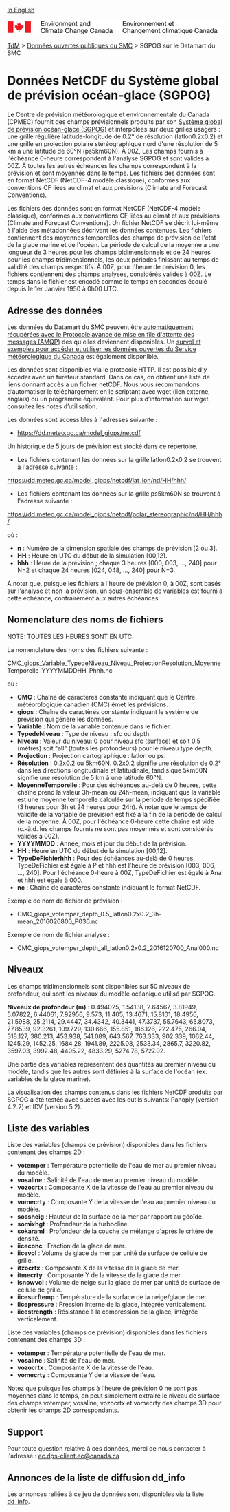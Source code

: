 [In English](readme_giops-datamart_en.md)

![ECCC logo](../../img_eccc-logo.png)

[TdM](../../readme_fr.md) > [Données ouvertes publiques du SMC](../readme_fr.md) > SGPOG sur le Datamart du SMC

# Données NetCDF du Système global de prévision océan-glace (SGPOG)

Le Centre de prévision météorologique et environnementale du Canada (CPMEC) fournit des champs prévisionnels produits par son [Système global
de prévision océan-glace (SGPOG)](readme_giops_fr.md) et interpolées sur deux grilles usagers : une grille régulière latitude-longitude de 0.2° de résolution (latlon0.2x0.2) et une grille en projection polaire stéréographique nord d'une résolution de 5 km à une latitude de 60°N (ps5km60N).  À 00Z, Les champs fournis à l'échéance 0-heure correspondent à l'analyse SGPOG et sont valides à 00Z.  À toutes les autres échéances les champs correspondent à la prévision et sont moyennés dans le temps.  Les fichiers des données sont en format NetCDF (NetCDF-4 modèle classique), conformes aux conventions CF liées au climat et aux prévisions (Climate and Forecast Conventions).

Les fichiers des données sont en format NetCDF (NetCDF-4 modèle classique), conformes aux conventions CF liées au
climat et aux prévisions (Climate and Forecast Conventions).  Un fichier NetCDF se décrit lui-même à l'aide des
métadonnées décrivant les données contenues.  Les fichiers contiennent des moyennes temporelles des champs de
prévision de l'état de la glace marine et de l'océan.  La période de calcul de la moyenne a une longueur de 3 heures
pour les champs bidimensionnels et de 24 heures pour les champs tridimensionnels, les deux périodes finissant au
temps de validité des champs respectifs.
À 00Z, pour l'heure de prévision 0, les fichiers contiennent des champs analyses, considérés valides à 00Z.
Le temps dans le fichier est encodé comme le temps en secondes écoulé depuis le 1er Janvier 1950 à 0h00 UTC.

## Adresse des données 

Les données du Datamart du SMC peuvent être [automatiquement récupérées avec le Protocole avancé de mise en file d'attente des messages (AMQP)](../../msc-datamart/amqp_fr.md) dès qu'elles deviennent disponibles. Un [survol et exemples pour accéder et utiliser les données ouvertes du Service météorologique du Canada](../../usage/readme_fr.md) est également disponible.

Les données sont disponibles via le protocole HTTP. Il est possible d’y accéder avec un fureteur standard. Dans ce cas, on obtient une liste de liens donnant accès à un fichier netCDF. Nous vous recommandons d’automatiser le téléchargement en le scriptant avec wget (lien externe, anglais) ou un programme équivalent. Pour plus d’information sur wget, consultez les notes d’utilisation.

Les données sont accessibles à l'adresses suivante :

* https://dd.meteo.gc.ca/model_giops/netcdf                    

Un historique de 5 jours de prévision est stocké dans ce répertoire.

* Les fichiers contenant les données sur la grille latlon0.2x0.2 se trouvent à l'adresse suivante :

https://dd.meteo.gc.ca/model_giops/netcdf/lat_lon/nd/HH/hhh/  

* Les fichiers contenant les données sur la grille ps5km60N se trouvent à l'adresse suivante :

https://dd.meteo.gc.ca/model_giops/netcdf/polar_stereographic/nd/HH/hhh/

où :

* __n__ : Numéro de la dimension spatiale des champs de prévision [2 ou 3]. 
* __HH__ : Heure en UTC du début de la simulation [00,12].
* __hhh__ : Heure de la prévision ; chaque 3 heures [000, 003, ..., 240] pour N=2 et chaque 24 heures
[024, 048, ..., 240] pour N=3.

À noter que, puisque les fichiers à l'heure de prévision 0, à 00Z, sont basés sur l'analyse et non la prévision, un
sous-ensemble de variables est fourni à cette échéance, contrairement aux autres échéances.

## Nomenclature des noms de fichiers 

NOTE: TOUTES LES HEURES SONT EN UTC.

La nomenclature des noms des fichiers suivante :

CMC_giops_Variable_TypedeNiveau_Niveau_ProjectionResolution_MoyenneTemporelle_YYYYMMDDHH_Phhh.nc

où :

* __CMC__ : Chaîne de caractères constante indiquant que le Centre météorologique canadien (CMC) émet les prévisions.
* __giops__ : Chaîne de caractères constante indiquant le système de prévision qui génère les données.
* __Variable__ : Nom de la variable contenue dans le fichier.
* __TypedeNiveau__ : Type de niveau : sfc ou depth.
* __Niveau__ : Valeur du niveau: 0 pour niveau sfc (surface) et soit 0.5 (mètres) soit "all" (toutes les profondeurs)
pour le niveau type depth.
* __Projection__ : Projection cartographique : latlon ou ps.
* __Résolution__ : 0.2x0.2 ou 5km60N.  0.2x0.2 signifie une résolution de 0.2° dans les directions longitudinale et
latitudinale, tandis que 5km60N signifie une résolution de 5 km à une latitude 60°N.
* __MoyenneTemporelle__ : Pour des échéances au-delà de 0 heures, cette chaîne prend la valeur 3h-mean ou 24h-mean,
indiquant que la variable est une moyenne temporelle calculée sur la période de temps spécifiée (3 heures pour 3h
et 24 heures pour 24h).  À noter que le temps de validité de la variable de prévision est fixé à la fin de la
période de calcul de la moyenne. À 00Z, pour l'échéance 0-heure cette chaîne est vide (c.-à.d. les champs fournis ne sont
pas moyennés et sont considérés valides à 00Z).
* __YYYYMMDD__ : Année, mois et jour du début de la prévision.
* __HH__ : Heure en UTC du début de la simulation [00,12].
* __TypeDeFichierhhh__ : Pour des échéances au-delà de 0 heures, TypeDeFichier est égale à P et hhh est l'heure de
prévision [003, 006, ..., 240]. Pour l'échéance 0-heure à 00Z, TypeDeFichier est égale à Anal et hhh est égale à 000.
* __nc__ : Chaîne de caractères constante indiquant le format NetCDF.

Exemple de nom de fichier de prévision :
* CMC_giops_votemper_depth_0.5_latlon0.2x0.2_3h-mean_2016020800_P036.nc

Exemple de nom de fichier analyse :
* CMC_giops_votemper_depth_all_latlon0.2x0.2_2016120700_Anal000.nc

## Niveaux

Les champs tridimensionnels sont disponibles sur 50 niveaux de profondeur, qui sont les niveaux du modèle océanique
utilisé par SGPOG.

__Niveaux de profondeur (m)__ : 0.494025, 1.54138, 2.64567, 3.81949, 5.07822, 6.44061, 7.92956, 9.573, 11.405, 13.4671,
15.8101, 18.4956, 21.5988, 25.2114, 29.4447, 34.4342, 40.3441, 47.3737, 55.7643, 65.8073, 77.8539, 92.3261, 109.729,
130.666, 155.851, 186.126, 222.475, 266.04, 318.127, 380.213, 453.938, 541.089, 643.567, 763.333, 902.339, 1062.44,
1245.29, 1452.25, 1684.28, 1941.89, 2225.08, 2533.34, 2865.7, 3220.82, 3597.03, 3992.48, 4405.22, 4833.29, 5274.78,
5727.92.

Une partie des variables représentent des quantités au premier niveau du modèle, tandis que les autres sont définies
à la surface de l'océan (ex. variables de la glace marine).

La visualisation des champs contenus dans les fichiers NetCDF produits par SGPOG a été testée avec succès avec les
outils suivants: Panoply (version 4.2.2) et IDV (version 5.2).

## Liste des variables

Liste des variables (champs de prévision) disponibles dans les fichiers contenant des champs 2D :

* __votemper__ : Température potentielle de l'eau de mer au premier niveau du modèle.
* __vosaline__ : Salinité de l'eau de mer au premier niveau du modèle.
* __vozocrtx__ : Composante X de la vitesse de l'eau au premier niveau du modèle.
* __vomecrty__ : Composante Y de la vitesse de l'eau au premier niveau du modèle.
* __sossheig__ : Hauteur de la surface de la mer par rapport au géoïde.
* __somixhgt__ : Profondeur de la turbocline.
* __sokaraml__ : Profondeur de la couche de mélange d'après le critère de densité.
* __iiceconc__ : Fraction de la glace de mer.
* __iicevol__ : Volume de glace de mer par unité de surface de cellule de grille.
* __itzocrtx__ : Composante X de la vitesse de la glace de mer.
* __itmecrty__ : Composante Y de la vitesse de la glace de mer.
* __isnowvol__ : Volume de neige sur la glace de mer par unité de surface de cellule de grille.
* __iicesurftemp__ : Température de la surface de la neige/glace de mer.
* __iicepressure__ : Pression interne de la glace, intégrée verticalement.
* __iicestrength__ : Résistance à la compression de la glace, intégrée verticalement.

Liste des variables (champs de prévision) disponibles dans les fichiers contenant des champs 3D :

* __votemper__ : Température potentielle de l'eau de mer.
* __vosaline__ : Salinité de l'eau de mer.
* __vozocrtx__ : Composante X de la vitesse de l'eau. 
* __vomecrty__ : Composante Y de la vitesse de l'eau.

Notez que puisque les champs à l'heure de prévision 0 ne sont pas moyennés dans le temps, on peut simplement extraire le niveau de surface des champs votemper, vosaline, vozocrtx et vomecrty des champs 3D pour obtenir les champs 2D correspondants. 

## Support

Pour toute question relative à ces données, merci de nous contacter à l'adresse : ec.dps-client.ec@canada.ca

## Annonces de la liste de diffusion dd_info 

Les annonces reliées à ce jeu de données sont disponibles via la liste [dd_info](https://lists.ec.gc.ca/cgi-bin/mailman/listinfo/dd_info).




